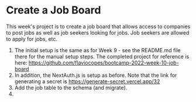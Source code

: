 # Create a Job Board

This week's project is to create a job board that allows access to companies to post jobs as well as job seekers looking for jobs. Job seekers are allowed to apply for jobs, etc.

1. The initial setup is the same as for Week 9 - see the README.md file there for the manual setup steps. The completed project for reference is here: https://github.com/flaviocopes/bootcamp-2022-week-10-job-board
2. In addition, the NextAuth.js is setup as before. Note that the link for generating a secret is https://generate-secret.vercel.app/32
3. Add the job table to the schema (and migrate).
4. 